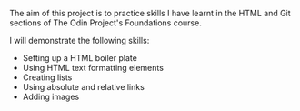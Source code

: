 The aim of this project is to practice skills I have learnt
in the HTML and Git sections of The Odin Project's Foundations course.

I will demonstrate the following skills:

- Setting up a HTML boiler plate
- Using HTML text formatting elements
- Creating lists
- Using absolute and relative links
- Adding images
